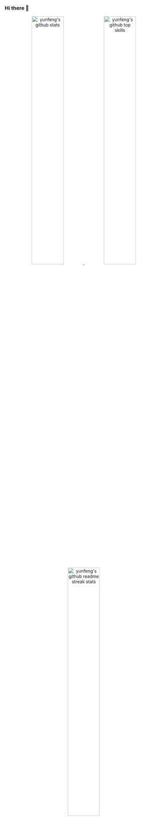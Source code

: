 ### Hi there 👋

<!--
**C-Yunfeng/c-yunfeng** is a ✨ _special_ ✨ repository because its `README.md` (this file) appears on your GitHub profile.

Here are some ideas to get you started:

- 🔭 I’m currently working on ...
- 🌱 I’m currently learning ...
- 👯 I’m looking to collaborate on ...
- 🤔 I’m looking for help with ...
- 💬 Ask me about ...
- 📫 How to reach me: ...
- 😄 Pronouns: ...
- ⚡ Fun fact: ...
-->


<p align="center">
	<a href="https://github.com/c-yunfeng" target="_blank">
		<img src="https://github-readme-stats.vercel.app/api?username=c-yunfeng&show_icons=true" width="45%" alt="yunfeng's github stats"/>
	</a>
	<a href="https://github.com/c-yunfeng" target="_blank">
		<img src="https://github-readme-stats.vercel.app/api/top-langs/?username=c-yunfeng&layout=compact&hide=html" width="45%" alt="yunfeng's github top skills"/>
	</a>
	<a href="https://github.com/c-yunfeng" target="_blank">
		<img src="https://github-readme-streak-stats.herokuapp.com/?user=c-yunfeng" width="45%" alt="yunfeng's github readme streak stats"/>
	</a>
</p>
